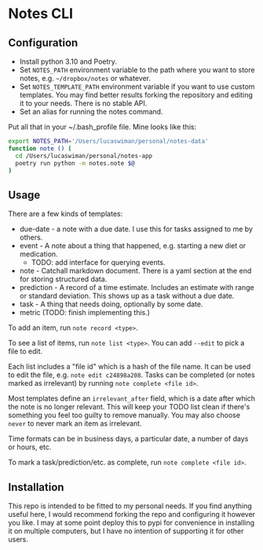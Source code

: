 # Notes CLI

## Configuration

* Install python 3.10 and Poetry.
* Set `NOTES_PATH` environment variable to the path where you want to store notes,
  e.g. `~/dropbox/notes` or whatever.
* Set `NOTES_TEMPLATE_PATH` environment variable if you want to use custom templates.
  You may find better results forking the repository and editing it to your needs.
  There is no stable API.
* Set an alias for running the notes command.

Put all that in your ~/.bash_profile file. Mine looks like this:
```bash
export NOTES_PATH='/Users/lucaswiman/personal/notes-data'
function note () (
  cd /Users/lucaswiman/personal/notes-app
  poetry run python -m notes.note $@
)
```

## Usage

There are a few kinds of templates:
* due-date - a note with a due date. I use this for tasks assigned to me by others.
* event - A note about a thing that happened, e.g. starting a new diet or medication.
  * TODO: add interface for querying events.
* note - Catchall markdown document. There is a yaml section at the end for storing structured data.
* prediction - A record of a time estimate. Includes an estimate with range or standard deviation.
  This shows up as a task without a due date.
* task - A thing that needs doing, optionally by some date.
* metric (TODO: finish implementing this.)

To add an item, run `note record <type>`.

To see a list of items, run `note list <type>`. You can add `--edit` to pick a file to edit.


Each list includes a "file id" which is a hash of the file name. It can be used to edit the file,
e.g. `note edit c24898a208`. Tasks can be completed (or notes marked as irrelevant) by running 
`note complete <file id>`.

Most templates define an `irrelevant_after` field, which is a date after which the note is no
longer relevant. This will keep your TODO list clean if there's something you feel too guilty to
remove manually. You may also choose `never` to never mark an item as irrelevant.

Time formats can be in business days, a particular date, a number of days or hours, etc.

To mark a task/prediction/etc. as complete, run `note complete <file id>`.

## Installation

This repo is intended to be fitted to my personal needs. If you find anything useful here, I would
recommend forking the repo and configuring it however you like. I may at some point deploy this to
pypi for convenience in installing it on multiple computers, but I have no intention of supporting
it for other users.